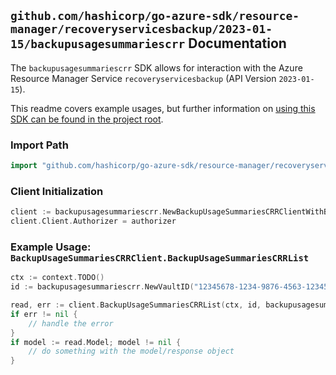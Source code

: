 
## `github.com/hashicorp/go-azure-sdk/resource-manager/recoveryservicesbackup/2023-01-15/backupusagesummariescrr` Documentation

The `backupusagesummariescrr` SDK allows for interaction with the Azure Resource Manager Service `recoveryservicesbackup` (API Version `2023-01-15`).

This readme covers example usages, but further information on [using this SDK can be found in the project root](https://github.com/hashicorp/go-azure-sdk/tree/main/docs).

### Import Path

```go
import "github.com/hashicorp/go-azure-sdk/resource-manager/recoveryservicesbackup/2023-01-15/backupusagesummariescrr"
```


### Client Initialization

```go
client := backupusagesummariescrr.NewBackupUsageSummariesCRRClientWithBaseURI("https://management.azure.com")
client.Client.Authorizer = authorizer
```


### Example Usage: `BackupUsageSummariesCRRClient.BackupUsageSummariesCRRList`

```go
ctx := context.TODO()
id := backupusagesummariescrr.NewVaultID("12345678-1234-9876-4563-123456789012", "example-resource-group", "vaultValue")

read, err := client.BackupUsageSummariesCRRList(ctx, id, backupusagesummariescrr.DefaultBackupUsageSummariesCRRListOperationOptions())
if err != nil {
	// handle the error
}
if model := read.Model; model != nil {
	// do something with the model/response object
}
```
